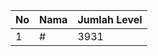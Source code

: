 | No | Nama            | Jumlah Level |
|----|-----------------|--------------|
| 1  | #    |    3931        |
